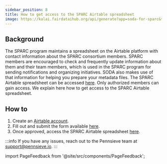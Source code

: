 ```yaml
---
sidebar_position: 8
title: How to get access to the SPARC Airtable spreadsheet
image: https://kalai.fairdataihub.org/api/generate?app=soda-for-sparc&title=How%20to%20get%20access%20to%20the%20SPARC%20Airtable%20spreadsheet&description=%27How%20to%27%20SPARC%20series
---
```


## Background

The SPARC program maintains a spreadsheet on the Airtable platform with contact information about the SPARC consortium members. SPARC members are encouraged to check and frequently update information about them and their team members, which is used in the SPARC program for sending notifications and organizing initiatives. SODA also makes use of that information for helping you prepare your metadata files. The SPARC Airtable spreadsheet can be accessed [here](https://airtable.com/tblFGEvUoTbbG6tJy/viwWBpydzfYQsvNFz). Only authorized members can gain access. We explain here how to get access to the SPARC Airtable spreadsheet.

## How to

1. Create an [Airtable account](https://airtable.com/).
2. Fill out and submit the form available [here](https://www.wrike.com/frontend/requestforms/index.html?token=eyJhY2NvdW50SWQiOjMyMDM1ODgsInRhc2tGb3JtSWQiOjUwMzQzN30JNDgwNTg4NjU3MjA3Nwk0MTg5ZTY0ODEyZGYxNTU1ZDJkYmU5MzIxNWZiNTQyZWUwZTMzY2U4NDQ5ODI0ZWI0YzZiMWZhNjVhYzgyOTRm).
3. Once approved, access the SPARC Airtable spreadsheet [here](https://airtable.com/tblFGEvUoTbbG6tJy/viwWBpydzfYQsvNFz).

:::info
If you have any issues, reach out to the Pennsieve team at support@pennsieve.io.
:::

import PageFeedback from '@site/src/components/PageFeedback';

<PageFeedback />
